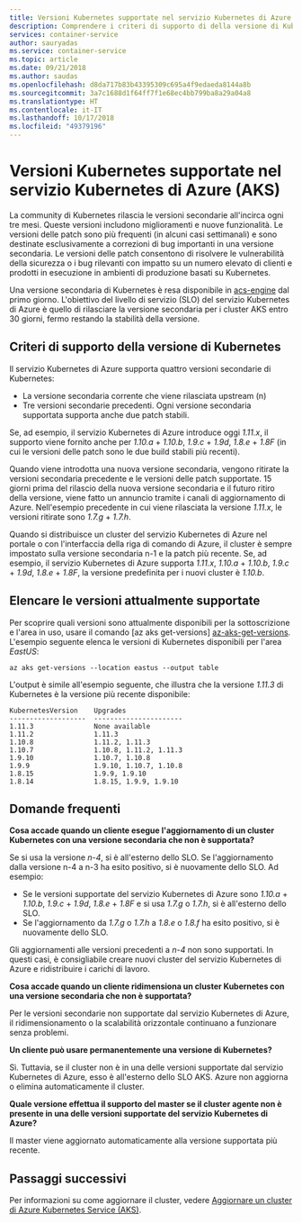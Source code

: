 ```yaml
---
title: Versioni Kubernetes supportate nel servizio Kubernetes di Azure
description: Comprendere i criteri di supporto di della versione di Kubernetes e il ciclo di vita dei cluster nel servizio Kubernetes di Azure (AKS)
services: container-service
author: sauryadas
ms.service: container-service
ms.topic: article
ms.date: 09/21/2018
ms.author: saudas
ms.openlocfilehash: d8da717b83b43395309c695a4f9edaeda8144a8b
ms.sourcegitcommit: 3a7c1688d1f64ff7f1e68ec4bb799ba8a29a04a8
ms.translationtype: HT
ms.contentlocale: it-IT
ms.lasthandoff: 10/17/2018
ms.locfileid: "49379196"
---
```

# <a name="supported-kubernetes-versions-in-azure-kubernetes-service-aks"></a>Versioni Kubernetes supportate nel servizio Kubernetes di Azure (AKS)

La community di Kubernetes rilascia le versioni secondarie all'incirca ogni tre mesi. Queste versioni includono miglioramenti e nuove funzionalità. Le versioni delle patch sono più frequenti (in alcuni casi settimanali) e sono destinate esclusivamente a correzioni di bug importanti in una versione secondaria. Le versioni delle patch consentono di risolvere le vulnerabilità della sicurezza o i bug rilevanti con impatto su un numero elevato di clienti e prodotti in esecuzione in ambienti di produzione basati su Kubernetes.

Una versione secondaria di Kubernetes è resa disponibile in [acs-engine][acs-engine] dal primo giorno. L'obiettivo del livello di servizio (SLO) del servizio Kubernetes di Azure è quello di rilasciare la versione secondaria per i cluster AKS entro 30 giorni, fermo restando la stabilità della versione.

## <a name="kubernetes-version-support-policy"></a>Criteri di supporto della versione di Kubernetes

Il servizio Kubernetes di Azure supporta quattro versioni secondarie di Kubernetes:

- La versione secondaria corrente che viene rilasciata upstream (n)
- Tre versioni secondarie precedenti. Ogni versione secondaria supportata supporta anche due patch stabili.

Se, ad esempio, il servizio Kubernetes di Azure introduce oggi *1.11.x*, il supporto viene fornito anche per *1.10.a* + *1.10.b*, *1.9.c* + *1.9d*, *1.8.e* + *1.8F* (in cui le versioni delle patch sono le due build stabili più recenti).

Quando viene introdotta una nuova versione secondaria, vengono ritirate la versioni secondaria precedente e le versioni delle patch supportate. 15 giorni prima del rilascio della nuova versione secondaria e il futuro ritiro della versione, viene fatto un annuncio tramite i canali di aggiornamento di Azure. Nell'esempio precedente in cui viene rilasciata la versione *1.11.x*, le versioni ritirate sono *1.7.g* + *1.7.h*.

Quando si distribuisce un cluster del servizio Kubernetes di Azure nel portale o con l'interfaccia della riga di comando di Azure, il cluster è sempre impostato sulla versione secondaria n-1 e la patch più recente. Se, ad esempio, il servizio Kubernetes di Azure supporta *1.11.x*, *1.10.a* + *1.10.b*, *1.9.c* + *1.9d*, *1.8.e* + *1.8F*, la versione predefinita per i nuovi cluster è *1.10.b*.

## <a name="list-currently-supported-versions"></a>Elencare le versioni attualmente supportate

Per scoprire quali versioni sono attualmente disponibili per la sottoscrizione e l'area in uso, usare il comando [az aks get-versions] [ az-aks-get-versions]. L'esempio seguente elenca le versioni di Kubernetes disponibili per l'area *EastUS*:

```azurecli-interactive
az aks get-versions --location eastus --output table
```

L'output è simile all'esempio seguente, che illustra che la versione *1.11.3* di Kubernetes è la versione più recente disponibile:

```
KubernetesVersion    Upgrades
-------------------  ----------------------
1.11.3               None available
1.11.2               1.11.3
1.10.8               1.11.2, 1.11.3
1.10.7               1.10.8, 1.11.2, 1.11.3
1.9.10               1.10.7, 1.10.8
1.9.9                1.9.10, 1.10.7, 1.10.8
1.8.15               1.9.9, 1.9.10
1.8.14               1.8.15, 1.9.9, 1.9.10
```

## <a name="faq"></a>Domande frequenti

**Cosa accade quando un cliente esegue l'aggiornamento di un cluster Kubernetes con una versione secondaria che non è supportata?**

Se si usa la versione *n-4*, si è all'esterno dello SLO. Se l'aggiornamento dalla versione n-4 a n-3 ha esito positivo, si è nuovamente dello SLO. Ad esempio: 

- Se le versioni supportate del servizio Kubernetes di Azure sono *1.10.a* + *1.10.b*, *1.9.c* + *1.9d*, *1.8.e* + *1.8F* e si usa *1.7.g* o *1.7.h*, si è all'esterno dello SLO.
- Se l'aggiornamento da *1.7.g* o *1.7.h* a *1.8.e* o *1.8.f* ha esito positivo, si è nuovamente dello SLO.

Gli aggiornamenti alle versioni precedenti a *n-4* non sono supportati. In questi casi, è consigliabile creare nuovi cluster del servizio Kubernetes di Azure e ridistribuire i carichi di lavoro.

**Cosa accade quando un cliente ridimensiona un cluster Kubernetes con una versione secondaria che non è supportata?**

Per le versioni secondarie non supportate dal servizio Kubernetes di Azure, il ridimensionamento o la scalabilità orizzontale continuano a funzionare senza problemi.

**Un cliente può usare permanentemente una versione di Kubernetes?**

Sì. Tuttavia, se il cluster non è in una delle versioni supportate dal servizio Kubernetes di Azure, esso è all'esterno dello SLO AKS. Azure non aggiorna o elimina automaticamente il cluster.

**Quale versione effettua il supporto del master se il cluster agente non è presente in una delle versioni supportate del servizio Kubernetes di Azure?**

Il master viene aggiornato automaticamente alla versione supportata più recente.

## <a name="next-steps"></a>Passaggi successivi

Per informazioni su come aggiornare il cluster, vedere [Aggiornare un cluster di Azure Kubernetes Service (AKS)][aks-upgrade].

<!-- LINKS - External -->
[acs-engine]: https://github.com/Azure/acs-engine

<!-- LINKS - Internal -->
[aks-upgrade]: upgrade-cluster.md
[az-aks-get-versions]: /cli/azure/aks#az-aks-get-versions